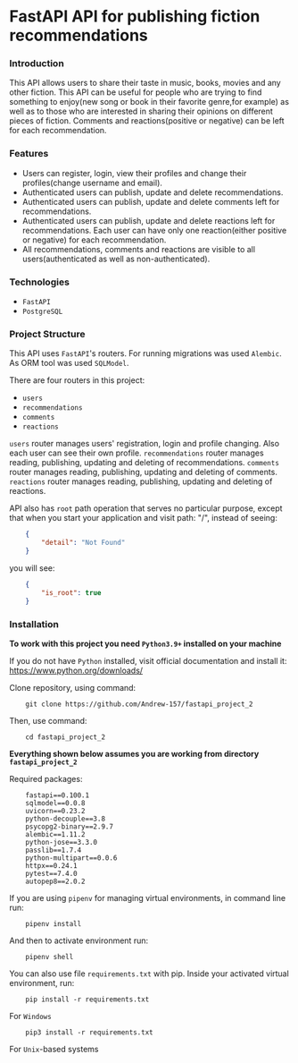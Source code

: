 # FastAPI API for publishing fiction recommendations

### Introduction

This API allows users to share their taste in music, books, movies and any other fiction. This API can be useful for people who are trying to find something to enjoy(new song or book in their favorite genre,for example) as well as to those who are interested in sharing their opinions on different pieces of fiction. Comments and reactions(positive or negative) can be left for each recommendation. 

### Features

* Users can register, login, view their profiles and change their profiles(change username and email).
* Authenticated users can publish, update and delete recommendations.
* Authenticated users can publish, update and delete comments left for recommendations.
* Authenticated users can publish, update and delete reactions left for recommendations. Each user can have only one reaction(either positive or negative) for each recommendation.
* All recommendations, comments and reactions are visible to all users(authenticated as well as non-authenticated).

### Technologies

* `FastAPI`
* `PostgreSQL`

### Project Structure

This API uses `FastAPI`'s routers. For running migrations was used `Alembic`. As ORM tool was used `SQLModel`.

There are four routers in this project:
* `users`
* `recommendations`
* `comments`
* `reactions`

`users` router manages users' registration, login and profile changing. Also each user can see their own profile.
`recommendations` router manages reading, publishing, updating and deleting of recommendations.
`comments` router manages reading, publishing, updating and deleting of comments.
`reactions` router manages reading, publishing, updating and deleting of reactions.

API also has `root` path operation that serves no particular purpose, except that when you start your application and visit path: "/", instead of seeing:
```JSON
    {
        "detail": "Not Found"
    }
```
you will see:
```JSON
    {
        "is_root": true
    }
```

### Installation

**To work with this project you need `Python3.9+` installed on your machine**

If you do not have `Python` installed, 
visit official documentation and install it: https://www.python.org/downloads/

Clone repository, using command:
```
    git clone https://github.com/Andrew-157/fastapi_project_2
```

Then, use command:
```
    cd fastapi_project_2
```

**Everything shown below assumes you are working from directory `fastapi_project_2`**

Required packages:
```
    fastapi==0.100.1
    sqlmodel==0.0.8
    uvicorn==0.23.2
    python-decouple==3.8
    psycopg2-binary==2.9.7
    alembic==1.11.2
    python-jose==3.3.0
    passlib==1.7.4
    python-multipart==0.0.6
    httpx==0.24.1
    pytest==7.4.0
    autopep8==2.0.2
```

If you are using `pipenv` for managing virtual environments, in command line run:
```
    pipenv install
```
And then to activate environment run:
```
    pipenv shell
```

You can also use file `requirements.txt` with pip.
Inside your activated virtual environment, run:
```
    pip install -r requirements.txt
```
For `Windows`
```
    pip3 install -r requirements.txt
```
For `Unix`-based systems